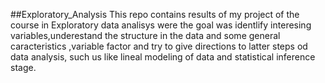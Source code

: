 ##Exploratory_Analysis
This repo contains results of my project of the course in Exploratory data analisys were the goal was identlify interesing variables,underestand the structure in the data and some general caracteristics ,variable factor and try to give directions to latter steps od data analysis, such us like lineal modeling of data and statistical inference stage.
